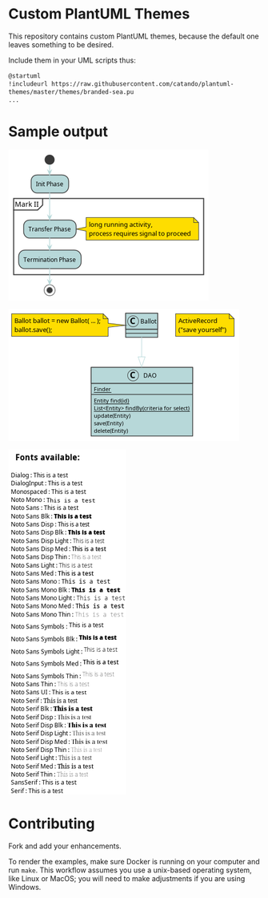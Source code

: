 # Custom PlantUML Themes

This repository contains custom PlantUML themes, because the default one leaves something to be desired.

Include them in your UML scripts thus:

```
@startuml
!includeurl https://raw.githubusercontent.com/catando/plantuml-themes/master/themes/branded-sea.pu
...
```

# Sample output

![Activity](assets/rendered/demo-activity.png)

![Class](assets/rendered/demo-class.png)

![Fonts](assets/rendered/listfonts.png)

# Contributing

Fork and add your enhancements.

To render the examples, make sure Docker is running on your computer and run `make`. This workflow assumes you use a unix-based operating system, like Linux or MacOS; you will need to make adjustments if you are using Windows.
